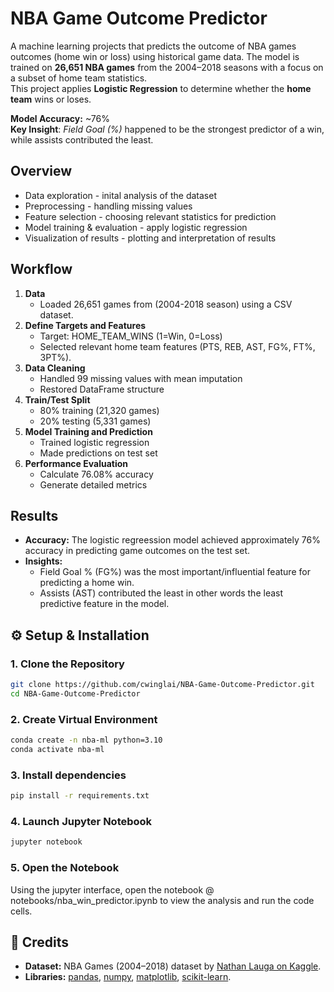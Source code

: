 # NBA Game Outcome Predictor

A machine learning projects that predicts the outcome of NBA games outcomes (home win or loss) using historical game data.
The model is trained on **26,651 NBA games** from the 2004–2018 seasons with a focus on a subset of home team statistics.  
This project applies **Logistic Regression** to determine whether the **home team** wins or loses.

**Model Accuracy:** ~76%  
**Key Insight**: *Field Goal (%)* happened to be the strongest predictor of a win, while assists contributed the least.

## Overview
- Data exploration - inital analysis of the dataset
- Preprocessing - handling missing values 
- Feature selection - choosing relevant statistics for prediction 
- Model training & evaluation - apply logistic regression
- Visualization of results - plotting and interpretation of results

## Workflow
1. **Data**  
   - Loaded 26,651 games from (2004-2018 season) using a CSV dataset.
2. **Define Targets and Features**  
   - Target: HOME_TEAM_WINS (1=Win, 0=Loss)
   - Selected relevant home team features (PTS, REB, AST, FG%, FT%, 3PT%).  
3. **Data Cleaning**  
   - Handled 99 missing values with mean imputation
   - Restored DataFrame structure
4. **Train/Test Split**  
   - 80% training (21,320 games)
   - 20% testing (5,331 games)
5. **Model Training and Prediction**  
   - Trained logistic regression
   - Made predictions on test set
6. **Performance Evaluation**
   - Calculate 76.08% accuracy
   - Generate detailed metrics

## Results
- **Accuracy:** The logistic regreession model achieved approximately 76% accuracy in predicting game outcomes on the test set.  
- **Insights:**  
  - Field Goal % (FG%) was the most important/influential feature for predicting a home win.  
  - Assists (AST) contributed the least in other words the least predictive feature in the model.

## ⚙️ Setup & Installation

### 1. Clone the Repository
```bash
git clone https://github.com/cwinglai/NBA-Game-Outcome-Predictor.git
cd NBA-Game-Outcome-Predictor
```
### 2. Create Virtual Environment
```bash
conda create -n nba-ml python=3.10
conda activate nba-ml
```
### 3. Install dependencies
```bash
pip install -r requirements.txt
```
### 4. Launch Jupyter Notebook
```bash
jupyter notebook
```
### 5. Open the Notebook
Using the jupyter interface, open the notebook @ notebooks/nba_win_predictor.ipynb to view the analysis and run the code cells.

## 🙏 Credits
- **Dataset:** NBA Games (2004–2018) dataset by [Nathan Lauga on Kaggle](https://www.kaggle.com/datasets/nathanlauga/nba-games).  
- **Libraries:** [pandas](https://pandas.pydata.org/), [numpy](https://numpy.org/), [matplotlib](https://matplotlib.org/), [scikit-learn](https://scikit-learn.org/). 
